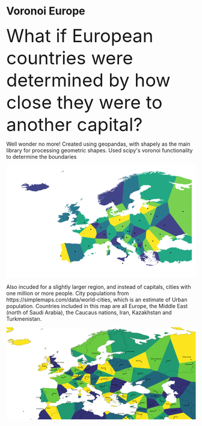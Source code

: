 # Voronoi Europe
<html>
  <head>
    <font size = "7">What if European countries were determined by how close they were to another capital?
    </font>
  </head>
  
  <body>
    <p>
      Well wonder no more! Created using geopandas, with shapely as the main library for processing geometric shapes. Used scipy's voronoi functionality to determine the boundaries
  </p>
  <img src="https://github.com/blumdrew/voronoi-europe/blob/master/images/europe%20voronoi.png?raw=true" alt="europe voronoi.png">
    <p>
      Also incuded for a slightly larger region, and instead of capitals, cities with one million or more people.
      City populations from https://simplemaps.com/data/world-cities, which is an estimate of Urban population. Countries included in this map are all Europe, the Middle East (north of Saudi Arabia), the Caucaus nations, Iran, Kazakhstan and Turkmenistan.
  </p>
  <a href = "https://github.com/blumdrew/voronoi-europe/blob/master/images/europe%20voronoi.png"><img src = "onemil_f.png", alt = "Labled Map"></a>
  </body>
  


</html>
